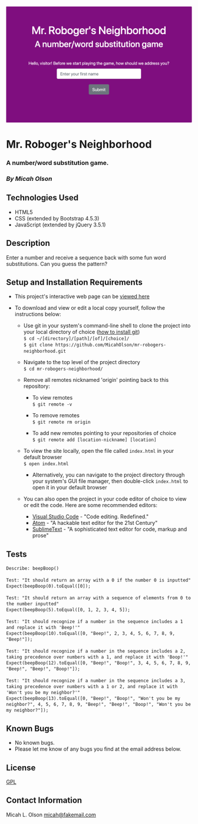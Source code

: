 ![Screenshot of Mr. Roboger's Neighborhood](img/robogers.png)
# Mr. Roboger's Neighborhood

### A number/word substitution game.

### _By Micah Olson_

## Technologies Used
* HTML5
* CSS (extended by Bootstrap 4.5.3)
* JavaScript (extended by jQuery 3.5.1)

## Description
Enter a number and receive a sequence back with some fun word substitutions. Can you guess the pattern?

## Setup and Installation Requirements
* This project's interactive web page can be [viewed here](https://micaholson.github.io/mr-robogers-neighborhood)  

* To download and view or edit a local copy yourself, follow the instructions below:  

  * Use git in your system's command-line shell to clone the project into your local directory of choice ([how to install git](https://www.learnhowtoprogram.com/introduction-to-programming/getting-started-with-intro-to-programming/git-and-github))  
    `$ cd ~/[directory]/[path]/[of]/[choice]/`  
    `$ git clone https://github.com/MicahOlson/mr-robogers-neighborhood.git`  
  
  * Navigate to the top level of the project directory  
    `$ cd mr-robogers-neighborhood/`  

  * Remove all remotes nicknamed 'origin' pointing back to this repository:  
    * To view remotes  
    `$ git remote -v`  

    * To remove remotes  
    `$ git remote rm origin`  
  
    * To add new remotes pointing to your repositories of choice  
      `$ git remote add [location-nickname] [location]`  

  * To view the site locally, open the file called `index.html` in your default browser  
    `$ open index.html`  

    * Alternatively, you can navigate to the project directory through your system's GUI file manager, then double-click `index.html` to open it in your default browser  

  * You can also open the project in your code editor of choice to view or edit the code. Here are some recommended editors:
    * [Visual Studio Code](https://code.visualstudio.com) - "Code editing. Redefined."
    * [Atom](https://atom.io) - "A hackable text editor for the 21st Century"
    * [SublimeText](https://www.sublimetext.com) - "A sophisticated text editor for code, markup and prose" 

## Tests
  ```
  Describe: beepBoop()

  Test: "It should return an array with a 0 if the number 0 is inputted"
  Expect(beepBoop(0).toEqual([0]);

  Test: "It should return an array with a sequence of elements from 0 to the number inputted"
  Expect(beepBoop(5).toEqual([0, 1, 2, 3, 4, 5]);

  Test: "It should recognize if a number in the sequence includes a 1 and replace it with 'Beep!'"
  Expect(beepBoop(10).toEqual([0, "Beep!", 2, 3, 4, 5, 6, 7, 8, 9, "Beep!"]);

  Test: "It should recognize if a number in the sequence includes a 2, taking precedence over numbers with a 1, and replace it with 'Boop!'"
  Expect(beepBoop(12).toEqual([0, "Beep!", "Boop!", 3, 4, 5, 6, 7, 8, 9, "Beep!", "Beep!", "Boop!"]);

  Test: "It should recognize if a number in the sequence includes a 3, taking precedence over numbers with a 1 or 2, and replace it with 'Won't you be my neighbor?'"
  Expect(beepBoop(13).toEqual([0, "Beep!", "Boop!", "Won't you be my neighbor?", 4, 5, 6, 7, 8, 9, "Beep!", "Beep!", "Boop!", "Won't you be my neighbor?"]);
  ```

## Known Bugs
* No known bugs.
* Please let me know of any bugs you find at the email address below. 

## License
[GPL](https://choosealicense.com/licenses/gpl-3.0/)

## Contact Information
Micah L. Olson micah@fakemail.com